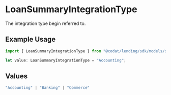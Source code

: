 # LoanSummaryIntegrationType

The integration type begin referred to.

## Example Usage

```typescript
import { LoanSummaryIntegrationType } from "@codat/lending/sdk/models/shared";

let value: LoanSummaryIntegrationType = "Accounting";
```

## Values

```typescript
"Accounting" | "Banking" | "Commerce"
```